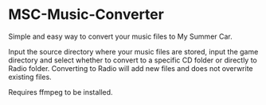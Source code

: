 # MSC-Music-Converter
Simple and easy way to convert your music files to My Summer Car.

Input the source directory where your music files are stored, input the game directory and select whether to convert to a specific CD folder or directly to Radio folder.
Converting to Radio will add new files and does not overwrite existing files.

Requires ffmpeg to be installed.
